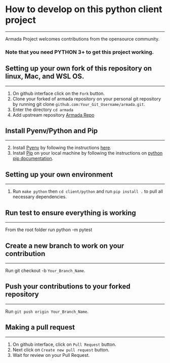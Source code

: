 How to develop on this python client project 
=
<hr />

Armada Project welcomes contributions from the opensource community.
### Note that you need PYTHON 3+ to get this project working.

## Setting up your own fork of this repository on linux, Mac, and WSL OS.
<hr />

1) On github interface click on the `Fork` button.
2) Clone your forked of armada repository on your personal git repository by running git clone `github.com:Your_Git_Username/armada.git`.
3) Enter the directory `cd armada`
4) Add upstream repository [Armada Repo](https://github.com/G-Research/armada.git)

## Install Pyenv/Python and Pip
<hr />

2) Install [Pyenv](https://github.com/pyenv/pyenv) by following the instructions [here](https://realpython.com/intro-to-pyenv/).
3) Install [Pip](https://pypi.org/project/pip/) on your local machine by following the instructions on [python pip documentation](https://pip.pypa.io/en/stable/).

## Setting up your own environment
<hr />

1) Run `make python` then `cd client/python` and run `pip install .` to pull all necessary dependencies.

## Run test to ensure everything is working
<hr />

From the root folder run python -m pytest

## Create a new branch to work on your contribution
<hr />

Run git checkout -b `Your_Branch_Name`.

## Push your contributions to your forked repository
<hr />

Run `git push origin Your_Branch_Name`.

## Making a pull request
<hr />

1) On github interface, click on `Pull Request` button.
2) Next click on `Create new pull request` button.
3) Wait for review on your Pull Request.

